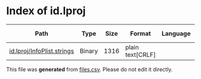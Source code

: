# Index of id.lproj

| Path | Type | Size | Format | Language | DiE Info | Notes | Hash |
| --- | --- | --- | --- | --- | --- | --- | --- |
| [id.lproj/InfoPlist.strings](./id.lproj/InfoPlist.strings) | Binary | 1316 | plain text[CRLF] |  |  |  | fb653caea007615065f8636bc10387ca7aed39ab8421b6f45c61fc99b6b26068 |


This file was **generated** from [files.csv](../../../../../../../../../files.csv). Please do not edit it directly.

